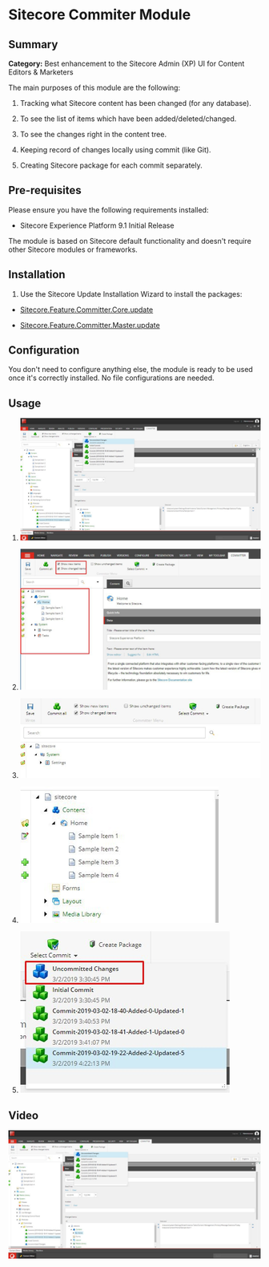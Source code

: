 # Sitecore Commiter Module

  

## Summary

  

**Category:** Best enhancement to the Sitecore Admin (XP) UI for Content Editors & Marketers

  

The main purposes of this module are the following:

1. Tracking what Sitecore content has been changed (for any database).

2. To see the list of items which have been added/deleted/changed.

3. To see the changes right in the content tree.

4. Keeping record of changes locally using commit (like Git).

5. Creating Sitecore package for each commit separately.

  
  

## Pre-requisites

  

Please ensure you have the following requirements installed:

- Sitecore Experience Platform 9.1 Initial Release

  

The module is based on Sitecore default functionality and doesn't require other Sitecore modules or frameworks.

  

## Installation

  

1. Use the Sitecore Update Installation Wizard to install the packages:

-  [Sitecore.Feature.Committer.Core.update](https://github.com/Sitecore-Hackathon/2019-Brave-Sitecorians/blob/master/sc.package/Sitecore.Feature.Committer.Core.update)

-  [Sitecore.Feature.Committer.Master.update](https://github.com/Sitecore-Hackathon/2019-Brave-Sitecorians/blob/master/sc.package/Sitecore.Feature.Committer.Master.update)

  

## Configuration

  

You don't need to configure anything else, the module is ready to be used once it's correctly installed. No file configurations are needed. 

## Usage 

1. ![Changes](documentation/images/UncommitedChanges.jpeg?raw=true  "Commits List")

2. ![Commiter Ribbon](documentation/images/CommiterRibbon.jpeg?raw=true  "Commiter Ribbon")
 
3. ![Chunk](documentation/images/Chunk.jpeg?raw=true  "Chunk")
 
4. ![Gutter](documentation/images/Gutter.jpeg?raw=true  "Gutter")
 
5. ![Changes](documentation/images/UncommitedChanges2.jpeg?raw=true  "List")


## Video

[![Sitecore Hackathon 2019 Committer](documentation/images/UncommitedChanges.jpeg)](https://www.youtube.com/watch?v=pQi3UdAdWZc)
